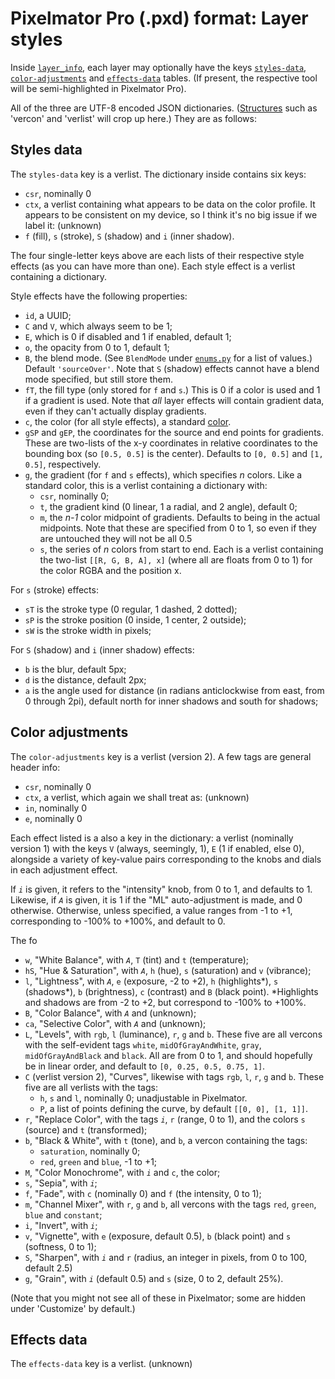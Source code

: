 # Pixelmator Pro (.pxd) format: Layer styles

Inside [`layer_info`](/docs/pxd/#metadata), each layer may optionally have the keys [`styles-data`](#styles-data), [`color-adjustments`](#color-adjustments) and [`effects-data`](#effects-data) tables. (If present, the respective tool will be semi-highlighted in Pixelmator Pro).

All of the three are UTF-8 encoded JSON dictionaries. ([Structures](/docs/pxd/readme.md#json) such as 'vercon' and 'verlist' will crop up here.) They are as follows:

<a id="styles-data"></a>
## Styles data

The `styles-data` key is a verlist. The dictionary inside contains six keys:

- `csr`, nominally 0
- `ctx`, a verlist containing what appears to be data on the color profile. It appears to be consistent on my device, so I think it's no big issue if we label it: (unknown)
- `f` (fill), `s` (stroke), `S` (shadow) and `i` (inner shadow).

The four single-letter keys above are each lists of their respective style effects (as you can have more than one). Each style effect is a verlist containing a dictionary.

Style effects have the following properties:

- `id`, a UUID;
- `C` and `V`, which always seem to be 1;
- `E`, which is 0 if disabled and 1 if enabled, default 1;
- `o`, the opacity from 0 to 1, default 1;
- `B`, the blend mode. (See `BlendMode` under [`enums.py`](/pxdlib/enums.py) for a list of values.) Default `'sourceOver'`.  Note that `S` (shadow) effects cannot have a blend mode specified, but still store them.
- `fT`, the fill type (only stored for `f` and `s`.) This is 0 if a color is used and 1 if a gradient is used. Note that _all_ layer effects will contain gradient data, even if they can't actually display gradients.
- `c`, the color (for all style effects), a standard [color](/docs/pxd/readme.md#json).
- `gSP` and `gEP`, the coordinates for the source and end points for gradients. These are two-lists of the x-y coordinates in relative coordinates to the bounding box (so `[0.5, 0.5]` is the center). Defaults to `[0, 0.5]` and `[1, 0.5]`, respectively.
- `g`, the gradient (for `f` and `s` effects), which specifies _n_ colors. Like a standard color, this is a verlist containing a dictionary with:
  - `csr`, nominally 0;
  - `t`, the gradient kind (0 linear, 1 a radial, and 2 angle), default 0;
  - `m`, the _n-1_ color midpoint of gradients. Defaults to being in the actual midpoints. Note that these are specified from 0 to 1, so even if they are untouched they will not be all 0.5
  - `s`, the series of _n_ colors from start to end. Each is a verlist containing the two-list `[[R, G, B, A], x]` (where all are floats from 0 to 1) for the color RGBA and the position x. 

For `s` (stroke) effects:

- `sT` is the stroke type (0 regular, 1 dashed, 2 dotted);
- `sP` is the stroke position (0 inside, 1 center, 2 outside);
- `sW` is the stroke width in pixels;

For `S` (shadow) and `i` (inner shadow) effects:

- `b` is the blur, default 5px;
- `d` is the distance, default 2px;
- `a` is the angle used for distance (in radians anticlockwise from east, from 0 through 2pi), default north for inner shadows and south for shadows;

<a id="color-adjustments"></a>
## Color adjustments

The `color-adjustments` key is a verlist (version 2). A few tags are general header info:

- `csr`, nominally 0
- `ctx`, a verlist, which again we shall treat as: (unknown)
- `in`, nominally 0
- `e`, nominally 0

Each effect listed is a also a key in the dictionary: a verlist (nominally version 1) with the keys `V` (always, seemingly, 1), `E` (1 if enabled, else 0), alongside a variety of key-value pairs corresponding to the knobs and dials in each adjustment effect.

If _`i`_ is given, it refers to the "intensity" knob, from 0 to 1, and defaults to 1. Likewise, if _`A`_ is given, it is 1 if the "ML" auto-adjustment is made, and 0 otherwise. Otherwise, unless specified, a value ranges from -1 to +1, corresponding to -100% to +100%, and default to 0.

The fo

- `w`, "White Balance", with _`A`_, `T` (tint) and `t` (temperature);
- `hS`, "Hue & Saturation", with _`A`_, `h` (hue), `s` (saturation) and `v` (vibrance);
- `l`, "Lightness", with _`A`_, `e` (exposure, -2 to +2), `h` (highlights*), `s` (shadows*), `b` (brightness), `c` (contrast) and `B` (black point). *Highlights and shadows are from -2 to +2, but correspond to -100% to +100%.
- `B`, "Color Balance", with _`A`_ and (unknown);
- `ca`, "Selective Color", with _`A`_ and (unknown);
- `L`, "Levels", with `rgb`, `l` (luminance), `r`, `g` and `b`. These five are all vercons with the self-evident tags `white`, `midOfGrayAndWhite`, `gray`, `midOfGrayAndBlack` and `black`. All are from 0 to 1, and should hopefully be in linear order, and default to `[0, 0.25, 0.5, 0.75, 1]`.
- `C` (verlist version 2), "Curves", likewise with tags `rgb`, `l`, `r`, `g` and `b`. These five are all verlists with the tags:
  - `h`, `s` and `l`, nominally 0; unadjustable in Pixelmator.
  - `P`, a list of points defining the curve, by default `[[0, 0], [1, 1]]`.
- `r`, "Replace Color", with the tags _`i`_, `r` (range, 0 to 1), and the colors `s` (source) and `t` (transformed);
- `b`, "Black & White", with `t` (tone), and `b`, a vercon containing the tags:
  - `saturation`, nominally 0;
  - `red`, `green` and `blue`, -1 to +1;
- `M`, "Color Monochrome", with _`i`_ and `c`, the color;
- `s`, "Sepia", with _`i`_;
- `f`, "Fade", with `c` (nominally 0) and `f` (the intensity, 0 to 1);
- `m`, "Channel Mixer", with `r`, `g` and `b`, all vercons with the tags `red`, `green`, `blue` and `constant`;
- `i`, "Invert", with _`i`_;
- `v`, "Vignette", with `e` (exposure, default 0.5), `b` (black point) and `s` (softness, 0 to 1);
- `S`, "Sharpen", with _`i`_ and `r` (radius, an integer in pixels, from 0 to 100, default 2.5)
- `g`, "Grain", with _`i`_ (default 0.5) and `s` (size, 0 to 2, default 25%).

(Note that you might not see all of these in Pixelmator; some are hidden under 'Customize' by default.)

<a id="effects-data"></a>
## Effects data

The `effects-data` key is a verlist. (unknown)